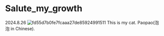 # Salute_my_growth
2024.8.26 
![fd55d7b0fe7fcaaa27de85924991511](https://github.com/user-attachments/assets/e22d107d-2eb2-40e8-8399-a3c35ce14667)
This is my cat. Paopao(泡泡 in Chinese).
